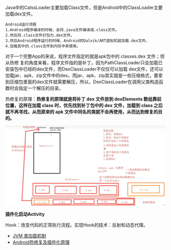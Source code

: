 Java中的CalssLoader主要加载Class文件，但是Android中的ClassLoader主要加载dex文件。

```
Android运行流程
1.Android程序编译的时候，会将.java文件编译成.class文件。
2.然后将.class文件打包为.dex文件。
3.然后Android程序运行的时候，Android的Dalvik/ART虚拟机就加载.dex文件。
4.加载其中的.class文件到内存中来使用。
```

对于一个完整App的来说，程序文件指定的就是apk包中的 classes.dex 文件；但从热修 复的角度来看，程序文件指的是补丁。因为PathClassLoader只会加载已安装包中已经的dex文件，而DexClassLoader不仅仅可以加载 dex文件，还可以加载jar、apk、zip文件中的dex。而jar、apk、zip其实就是一些压缩格式，要拿到压缩包里面的dex文件就需要解压，所以，DexClassLoader在调用父类构造函数时会指定一个解压的目录。

热修复的原理：**热修复的原理就是将补丁 dex 文件放到 dexElements 数组靠前位置，这样在加载 class 时，优先找到补丁包中的 dex 文件，加载到 class 之后就不再寻找，从而原来的 apk 文件中同名的类就不会再使用，从而达到修复的目的。**

![](https://raw.githubusercontent.com/nosleepy/picture/master/img/%E7%83%AD%E4%BF%AE%E5%A4%8D%E5%8E%9F%E7%90%86.png)

**插件化启动Activity**

Hook：改变代码的正常执行流程。实现Hook的技术：反射和动态代理。

+ [JVM 类加载机制](https://juejin.cn/post/6844904002090434568)
+ [Android热修复及插件化原理](https://juejin.cn/post/7037041959352926221)